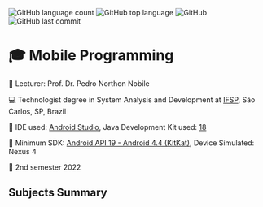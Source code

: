 ![GitHub language count](https://img.shields.io/github/languages/count/souzafcharles/Programming-Mobile-Devices)
![GitHub top language](https://img.shields.io/github/languages/top/souzafcharles/Programming-Mobile-Devices)
![GitHub](https://img.shields.io/github/license/souzafcharles/Programming-Mobile-Devices)
![GitHub last commit](https://img.shields.io/github/last-commit/souzafcharles/Programming-Mobile-Devices)

# :mortar_board: Mobile Programming

:triangular_flag_on_post: Lecturer: Prof. Dr. Pedro Northon Nobile

:computer: Technologist degree in System Analysis and Development at [IFSP](https://www.ifsp.edu.br/), São Carlos, SP, Brazil

:ticket: IDE used: [Android Studio](https://developer.android.com/studio), Java Development Kit used: [18](https://www.oracle.com/java/technologies/downloads/)

:iphone: Minimum SDK: [Android API 19 - Android 4.4 (KitKat)](https://developer.android.com/studio/releases/platforms), Device Simulated: Nexus 4

:calendar: 2nd semester 2022

## Subjects Summary
